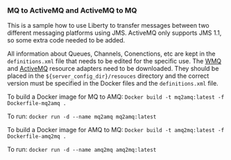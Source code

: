 ### MQ to ActiveMQ and ActiveMQ to MQ ###

This is a sample how to use Liberty to transfer messages between two different messaging platforms using JMS.  ActiveMQ only supports JMS 1.1, so some extra code needed to be added.

All information about Queues, Channels, Conenctions, etc are kept in the `definitions.xml` file that needs to be edited for the specific use.  The [WMQ](https://www.ibm.com/support/fixcentral/swg/selectFixes?parent=ibm%7EWebSphere&product=ibm/WebSphere/WebSphere+MQ&release=9.2.2&platform=All&function=all) and [ActiveMQ](https://search.maven.org/search?q=a:activemq-rar) resource adapters need to be downloaded.  They should be placed in the `${server_config_dir}/resouces` directory and the correct version must be specified in the Docker files and the `definitions.xml` file.

To build a Docker image for MQ to AMQ:
`Docker build -t mq2amq:latest -f Dockerfile-mq2amq .`

To run:
`docker run -d --name mq2amq mq2amq:latest`

To build a Docker image for AMQ to MQ:
`Docker build -t amq2mq:latest -f Dockerfile-amq2mq .`

To run:
`docker run -d --name amq2mq amq2mq:latest`
